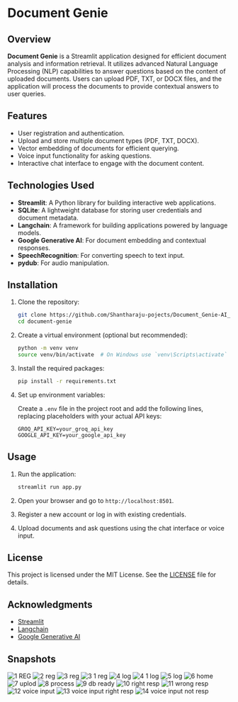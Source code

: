 # Document Genie

## Overview

**Document Genie** is a Streamlit application designed for efficient document analysis and information retrieval. It utilizes advanced Natural Language Processing (NLP) capabilities to answer questions based on the content of uploaded documents. Users can upload PDF, TXT, or DOCX files, and the application will process the documents to provide contextual answers to user queries.

## Features

- User registration and authentication.
- Upload and store multiple document types (PDF, TXT, DOCX).
- Vector embedding of documents for efficient querying.
- Voice input functionality for asking questions.
- Interactive chat interface to engage with the document content.

## Technologies Used

- **Streamlit**: A Python library for building interactive web applications.
- **SQLite**: A lightweight database for storing user credentials and document metadata.
- **Langchain**: A framework for building applications powered by language models.
- **Google Generative AI**: For document embedding and contextual responses.
- **SpeechRecognition**: For converting speech to text input.
- **pydub**: For audio manipulation.

## Installation

1. Clone the repository:

   ```bash
   git clone https://github.com/Shantharaju-pojects/Document_Genie-AI_chatbot.git
   cd document-genie
   ```

2. Create a virtual environment (optional but recommended):

   ```bash
   python -m venv venv
   source venv/bin/activate  # On Windows use `venv\Scripts\activate`
   ```

3. Install the required packages:

   ```bash
   pip install -r requirements.txt
   ```

4. Set up environment variables:

   Create a `.env` file in the project root and add the following lines, replacing placeholders with your actual API keys:

   ```plaintext
   GROQ_API_KEY=your_groq_api_key
   GOOGLE_API_KEY=your_google_api_key
   ```

## Usage

1. Run the application:

   ```bash
   streamlit run app.py
   ```

2. Open your browser and go to `http://localhost:8501`.

3. Register a new account or log in with existing credentials.

4. Upload documents and ask questions using the chat interface or voice input.

## License

This project is licensed under the MIT License. See the [LICENSE](LICENSE) file for details.

## Acknowledgments

- [Streamlit](https://streamlit.io/)
- [Langchain](https://langchain.readthedocs.io/en/latest/)
- [Google Generative AI](https://cloud.google.com/generative-ai)

## Snapshots

![1  REG ](https://github.com/user-attachments/assets/5b1a36b7-1e14-4c51-a62a-ef657b7675bd)
![2  reg](https://github.com/user-attachments/assets/c0f52b1d-7ba9-4fb4-9c74-1b3bc2156f89)
![3  reg](https://github.com/user-attachments/assets/1c89c631-8e47-429a-8c29-4179929d95c5)
![3 1 reg](https://github.com/user-attachments/assets/20215b0b-f62c-4c61-93bb-2cd2f706b750)
![4  log](https://github.com/user-attachments/assets/ad290d08-92d9-483a-941b-f52de968cfd3)
![4 1 log](https://github.com/user-attachments/assets/78190fc5-9057-4162-8673-b47ceb0b26ed)
![5  log](https://github.com/user-attachments/assets/58147e0e-6bbf-49e9-acd1-cc77516ec9b7)
![6  home](https://github.com/user-attachments/assets/2db3b787-a9a9-4089-abb4-20356af4070c)
![7  uplod](https://github.com/user-attachments/assets/9fdc398f-d30b-44bb-b3c0-7b304cac1fbc)
![8  process](https://github.com/user-attachments/assets/ed7c2e94-7c84-4fbb-b52b-10a55ce445ac)
![9  db ready](https://github.com/user-attachments/assets/932adbd5-fffb-4181-8e11-0e524c14d14b)
![10  right resp](https://github.com/user-attachments/assets/a7c797a5-4a6a-43f5-ac92-1494d5898d71)
![11  wrong resp](https://github.com/user-attachments/assets/ad992c47-4fd0-4f3f-b1d2-a47c99203da5)
![12  voice input](https://github.com/user-attachments/assets/ac59acab-fb7c-4128-9cc5-c411a772e58f)
![13  voice input right resp](https://github.com/user-attachments/assets/1ac86391-02ab-4834-ac5c-8237b9fb4c22)
![14  voice input not resp](https://github.com/user-attachments/assets/417d0bb3-2493-499c-896d-cc64c885d93d)
















